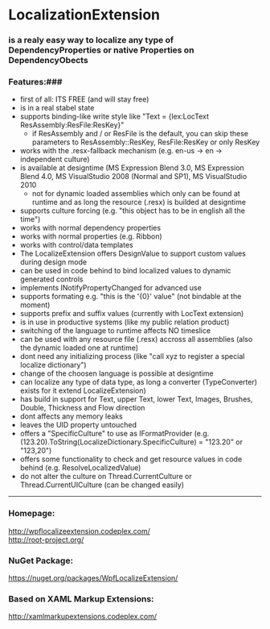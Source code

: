 # LocalizationExtension #
### is a realy easy way to localize any type of DependencyProperties or native Properties on DependencyObects ###

### Features:###

* first of all: ITS FREE (and will stay free)
* is in a real stabel state
* supports binding-like write style like "Text = {lex:LocText ResAssembly:ResFile:ResKey}"
    * if ResAssembly and / or ResFile is the default, you can skip these parameters to ResAssembly::ResKey, ResFile:ResKey or only ResKey
* works with the .resx-fallback mechanism (e.g. en-us -> en -> independent culture)
* is available at designtime (MS Expression Blend 3.0, MS Expression Blend 4.0, MS VisualStudio 2008 (Normal and SP1), MS VisualStudio 2010
    * not for dynamic loaded assemblies which only can be found at runtime and as long the resource (.resx) is builded at designtime
* supports culture forcing (e.g. "this object has to be in english all the time")
* works with normal dependency properties
* works with normal properties (e.g. Ribbon)
* works with control/data templates
* The LocalizeExtension offers DesignValue to support custom values during design mode
* can be used in code behind to bind localized values to dynamic generated controls
* implements INotifyPropertyChanged for advanced use
* supports formating e.g. "this is the '{0}' value" (not bindable at the moment)
* supports prefix and suffix values (currently with LocText extension)
* is in use in productive systems (like my public relation product)
* switching of the language to runtime affects NO timeslice
* can be used with any resource file (.resx) accross all assemblies (also the dynamic loaded one at runtime)
* dont need any initializing process (like "call xyz to register a special localize dictionary")
* change of the choosen language is possible at designtime
* can localize any type of data type, as long a converter (TypeConverter) exists for it extend LocalizeExtension)
* has build in support for Text, upper Text, lower Text, Images, Brushes, Double, Thickness and Flow direction
* dont affects any memory leaks
* leaves the UID property untouched
* offers a "SpecificCulture" to use as IFormatProvider (e.g. (123.20).ToString(LocalizeDictionary.SpecificCulture) = "123.20" or "123,20")
* offers some functionality to check and get resource values in code behind (e.g. ResolveLocalizedValue)
* do not alter the culture on Thread.CurrentCulture or Thread.CurrentUICulture (can be changed easily)

-----

### Homepage: ###
http://wpflocalizeextension.codeplex.com/  
http://root-project.org/

### NuGet Package: ###
https://nuget.org/packages/WpfLocalizeExtension/

### Based on XAML Markup Extensions: ###
http://xamlmarkupextensions.codeplex.com/